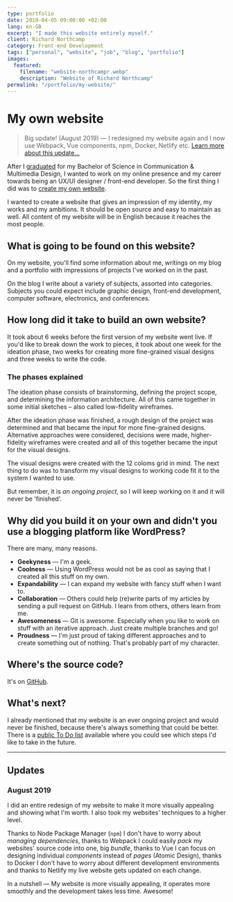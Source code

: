 ```yaml
---
type: portfolio
date: 2019-04-05 09:00:00 +02:00
lang: en-GB
excerpt: "I made this website entirely myself."
client: Richard Northcamp
category: Front-end Development
tags: ["personal", "website", "job", "blog", "portfolio"]
images:
  featured:
    filename: "website-northcampr.webp"
    description: "Website of Richard Northcamp"
permalink: "/portfolio/my-website/"
---
```


# My own website

> Big update! (August 2019) &mdash; I redesigned my website again and I now use Webpack, Vue components, npm, Docker, Netlify etc. [Learn more about this update...](#august-2019)

After I [graduated](/portfolio/vormkracht10-ux) for my Bachelor of Science in Communication &amp; Multimedia Design, I wanted to work on my online presence and my career towards being an UX/UI designer / front-end developer. So the first thing I did was to [create my own website]({{site.baseurl}}/portfolio/my-website).

I wanted to create a website that gives an impression of my identity, my works and my ambitions. It should be open source and easy to maintain as well. All content of my website will be in English because it reaches the most people.

## What is going to be found on this website?

On my website, you'll find some information about me, writings on my blog and a portfolio with impressions of projects I've worked on in the past.

On the blog I write about a variety of subjects, assorted into categories. Subjects you could expect include graphic design, front-end development, computer software, electronics, and conferences.

## How long did it take to build an own website?

It took about 6 weeks before the first version of my website went live. If you'd like to break down the work to pieces, it took about one week for the ideation phase, two weeks for creating more fine-grained visual designs and three weeks to write the code.

### The phases explained

The ideation phase consists of brainstorming, defining the project scope, and determining the information architecture. All of this came together in some initial sketches &ndash; also called low-fidelity wireframes.

After the ideation phase was finished, a rough design of the project was determined and that became the input for more fine-grained designs. Alternative approaches were considered, decisions were made, higher-fidelity wireframes were created and all of this together became the input for the visual designs.

The visual designs were created with the 12 coloms grid in mind. The next thing to do was to transform my visual designs to working code fit it to the system I wanted to use.

But remember, it is _an ongoing project_, so I will keep working on it and it will never be 'finished'.

## Why did you build it on your own and didn't you use a blogging platform like WordPress?

There are many, many reasons.

- **Geekyness** &mdash; I'm a geek.
- **Coolness** &mdash; Using WordPress would not be as cool as saying that I created all this stuff on my own.
- **Expandability** &mdash; I can expand my website with fancy stuff when I want to.
- **Collaboration** &mdash; Others could help (re)write parts of my articles by sending a pull request on GitHub. I learn from others, others learn from me.
- **Awesomeness** &mdash; Git is awesome. Especially when you like to work on stuff with an iterative approach. Just create multiple branches and go!
- **Proudness** &mdash; I'm just proud of taking different approaches and to create something out of nothing. That's probably part of my character.

## Where's the source code?

It's on [GitHub](https://github.com/northcampr/website).

## What's next?

I already mentioned that my website is an ever ongoing project and would never be finished, because there's always something that could be better. There is a [public To Do list](/todo) available where you could see which steps I'd like to take in the future.

---

## Updates

### August 2019

I did an entire redesign of my website to make it more visually appealing and showing what I'm worth. I also took my websites' techniques to a higher level.

Thanks to Node Package Manager (`npm`) I don't have to worry about _managing dependencies_, thanks to Webpack I could easily _pack_ my websites' source code into one, big _bundle_, thanks to Vue I can focus on designing individual _components_ instead of _pages_ (Atomic Design), thanks to Docker I don't have to worry about different development environments and thanks to Netlify my live website gets updated on each change.

In a nutshell &mdash; My website is more visually appealing, it operates more smoothly and the development takes less time. Awesome!
